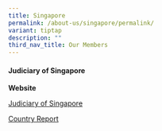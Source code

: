 ```yaml
---
title: Singapore
permalink: /about-us/singapore/permalink/
variant: tiptap
description: ""
third_nav_title: Our Members
---
```

<h4><strong>Judiciary of Singapore</strong></h4>
<p></p>
<p><strong>Website</strong>
</p>
<p><a href="https://www.judiciary.gov.sg/" rel="noopener noreferrer nofollow" target="_blank">Judiciary of Singapore</a>
</p>
<p></p>
<p><a href="/files/sg country report.pdf" rel="noopener noreferrer nofollow" target="_blank">Country Report</a>
</p>